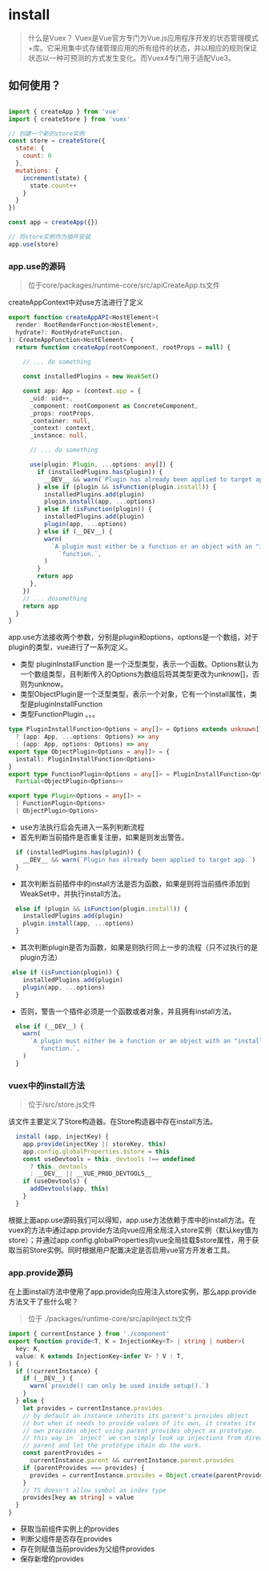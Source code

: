 # install

>什么是Vuex？
Vuex是Vue官方专门为Vue.js应用程序开发的状态管理模式+库。它采用集中式存储管理应用的所有组件的状态，并以相应的规则保证状态以一种可预测的方式发生变化。而Vuex4专门用于适配Vue3。

## 如何使用？

```js

import { createApp } from 'vue'
import { createStore } from 'vuex'

// 创建一个新的store实例
const store = createStore({
  state: {
    count: 0
  },
  mutations: {
    increment(state) {
      state.count++
    }
  }
})

const app = createApp({})

// 将store实例作为插件安装
app.use(store)
```

### app.use的源码

>位于core/packages/runtime-core/src/apiCreateApp.ts文件

createAppContext中对use方法进行了定义

```ts
export function createAppAPI<HostElement>(
  render: RootRenderFunction<HostElement>,
  hydrate?: RootHydrateFunction,
): CreateAppFunction<HostElement> {
  return function createApp(rootComponent, rootProps = null) {
    
    // ... do something

    const installedPlugins = new WeakSet()

    const app: App = (context.app = {
      _uid: uid++,
      _component: rootComponent as ConcreteComponent,
      _props: rootProps,
      _container: null,
      _context: context,
      _instance: null,

      // ... do something

      use(plugin: Plugin, ...options: any[]) {
        if (installedPlugins.has(plugin)) {
          __DEV__ && warn(`Plugin has already been applied to target app.`)
        } else if (plugin && isFunction(plugin.install)) {
          installedPlugins.add(plugin)
          plugin.install(app, ...options)
        } else if (isFunction(plugin)) {
          installedPlugins.add(plugin)
          plugin(app, ...options)
        } else if (__DEV__) {
          warn(
            `A plugin must either be a function or an object with an "install" ` +
              `function.`,
          )
        }
        return app
      },
    })
    // ... dosomething
    return app
  }
}
```

app.use方法接收两个参数，分别是plugin和options，options是一个数组，对于plugin的类型，vue进行了一系列定义。

- 类型 pluginInstallFunction 是一个泛型类型，表示一个函数。Options默认为一个数组类型，且判断传入的Options为数组后将其类型更改为unknow[]，否则为unknow。
- 类型ObjectPlugin是一个泛型类型，表示一个对象，它有一个install属性，类型是pluginInstallFunction<Options>
- 类型FunctionPlugin 。。。

```ts
type PluginInstallFunction<Options = any[]> = Options extends unknown[]
  ? (app: App, ...options: Options) => any
  : (app: App, options: Options) => any
export type ObjectPlugin<Options = any[]> = {
  install: PluginInstallFunction<Options>
}
export type FunctionPlugin<Options = any[]> = PluginInstallFunction<Options> &
  Partial<ObjectPlugin<Options>>

export type Plugin<Options = any[]> =
  | FunctionPlugin<Options>
  | ObjectPlugin<Options>
```

- use方法执行后会先进入一系列判断流程
- 首先判断当前插件是否重复注册，如果是则发出警告。

```js
  if (installedPlugins.has(plugin)) {
    __DEV__ && warn(`Plugin has already been applied to target app.`)
  } 
```

- 其次判断当前插件中的install方法是否为函数，如果是则将当前插件添加到WeakSet中，并执行install方法。

```js
  else if (plugin && isFunction(plugin.install)) {
    installedPlugins.add(plugin)
    plugin.install(app, ...options)
  }
```

- 其次判断plugin是否为函数，如果是则执行同上一步的流程（只不过执行的是plugin方法）

```js
 else if (isFunction(plugin)) {
    installedPlugins.add(plugin)
    plugin(app, ...options)
  }
```

- 否则，警告一个插件必须是一个函数或者对象，并且拥有install方法。

```js
  else if (__DEV__) {
    warn(
      `A plugin must either be a function or an object with an "install" ` +
        `function.`,
    )
  }
```

### vuex中的install方法

> 位于/src/store.js文件

该文件主要定义了Store构造器。在Store构造器中存在install方法。

```ts
  install (app, injectKey) {
    app.provide(injectKey || storeKey, this)
    app.config.globalProperties.$store = this
    const useDevtools = this._devtools !== undefined
      ? this._devtools
      : __DEV__ || __VUE_PROD_DEVTOOLS__
    if (useDevtools) {
      addDevtools(app, this)
    }
  }
```

根据上面app.use源码我们可以得知，app.use方法依赖于库中的install方法。在vuex的方法中通过app.provide方法向vue应用全局注入store实例（默认key值为store）；并通过app.config.globalProperties向vue全局挂载$store属性，用于获取当前Store实例。同时根据用户配置决定是否启用vue官方开发者工具。


### app.provide源码

在上面install方法中使用了app.provide向应用注入store实例，那么app.provide方法又干了些什么呢？

> 位于 ./packages/runtime-core/src/apiInject.ts文件

```ts
import { currentInstance } from './component'
export function provide<T, K = InjectionKey<T> | string | number>(
  key: K,
  value: K extends InjectionKey<infer V> ? V : T,
) {
  if (!currentInstance) {
    if (__DEV__) {
      warn(`provide() can only be used inside setup().`)
    }
  } else {
    let provides = currentInstance.provides
    // by default an instance inherits its parent's provides object
    // but when it needs to provide values of its own, it creates its
    // own provides object using parent provides object as prototype.
    // this way in `inject` we can simply look up injections from direct
    // parent and let the prototype chain do the work.
    const parentProvides =
      currentInstance.parent && currentInstance.parent.provides
    if (parentProvides === provides) {
      provides = currentInstance.provides = Object.create(parentProvides)
    }
    // TS doesn't allow symbol as index type
    provides[key as string] = value
  }
}
```

- 获取当前组件实例上的provides
- 判断父组件是否存在provides
- 存在则赋值当前provides为父组件provides
- 保存新增的provides


